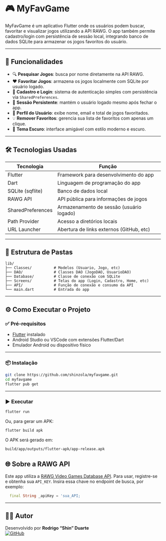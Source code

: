 
# 🎮 MyFavGame

MyFavGame é um aplicativo Flutter onde os usuários podem buscar, favoritar e visualizar jogos utilizando a API RAWG. O app também permite cadastro/login com persistência de sessão local, integrando banco de dados SQLite para armazenar os jogos favoritos do usuário.

---

## 📱 Funcionalidades

- 🔍 **Pesquisar Jogos**: busca por nome diretamente na API RAWG.
- ❤️ **Favoritar Jogos**: armazena os jogos localmente com SQLite por usuário logado.
- 👤 **Cadastro e Login**: sistema de autenticação simples com persistência via `SharedPreferences`.
- 🧠 **Sessão Persistente**: mantém o usuário logado mesmo após fechar o app.
- 🧾 **Perfil do Usuário**: exibe nome, email e total de jogos favoritados.
- 💡 **Remover Favoritos**: gerencia sua lista de favoritos com apenas um clique.
- 🌙 **Tema Escuro**: interface amigável com estilo moderno e escuro.

---

## 🛠️ Tecnologias Usadas

| Tecnologia             | Função                                      |
|------------------------|---------------------------------------------|
| Flutter                | Framework para desenvolvimento do app       |
| Dart                   | Linguagem de programação do app             |
| SQLite (sqflite)       | Banco de dados local                        |
| RAWG API               | API pública para informações de jogos       |
| SharedPreferences      | Armazenamento de sessão (usuário logado)    |
| Path Provider          | Acesso a diretórios locais                  |
| URL Launcher           | Abertura de links externos (GitHub, etc)    |

---

## 📁 Estrutura de Pastas

```
lib/
├── Classes/          # Modelos (Usuario, Jogo, etc)
├── DAO/              # Classes DAO (JogoDAO, UsuarioDAO)
├── Database/         # Classe de conexão com SQLite
├── Screens/          # Telas do app (Login, Cadastro, Home, etc)
├── API/              # Função de conexão e consumo da API
└── main.dart         # Entrada do app
```

---

## ⚙️ Como Executar o Projeto

### ✅ Pré-requisitos

- [Flutter](https://flutter.dev/docs/get-started/install) instalado
- Android Studio ou VSCode com extensões Flutter/Dart
- Emulador Android ou dispositivo físico

---

### 📦 Instalação

```bash
git clone https://github.com/shinzola/myfavgame.git
cd myfavgame
flutter pub get
```

---

### ▶️ Executar

```bash
flutter run
```

Ou, para gerar um APK:

```bash
flutter build apk
```

O APK será gerado em:
```
build/app/outputs/flutter-apk/app-release.apk
```

## 🌐 Sobre a RAWG API

Este app utiliza a [RAWG Video Games Database API](https://rawg.io/apidocs). Para usar, registre-se e obtenha sua `API_KEY`. Insira essa chave no endpoint de busca, por exemplo:

```dart
  final String _apiKey = 'sua_API;
```

---

## 🙋‍♂️ Autor

Desenvolvido por **Rodrigo “Shin” Duarte**  
[![GitHub](https://img.shields.io/badge/GitHub-shinzola-181717?style=for-the-badge&logo=github)](https://github.com/shinzola)

